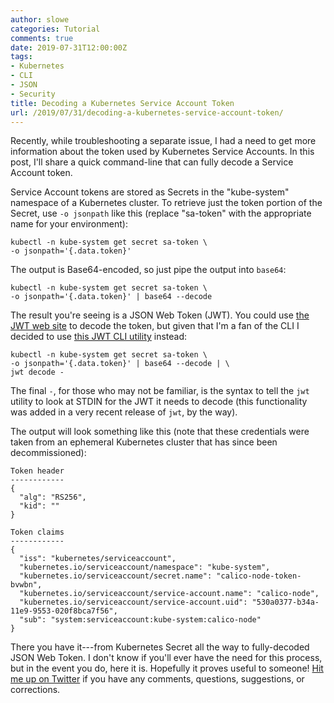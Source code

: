 ```yaml
---
author: slowe
categories: Tutorial
comments: true
date: 2019-07-31T12:00:00Z
tags:
- Kubernetes
- CLI
- JSON
- Security
title: Decoding a Kubernetes Service Account Token
url: /2019/07/31/decoding-a-kubernetes-service-account-token/
---
```


Recently, while troubleshooting a separate issue, I had a need to get more information about the token used by Kubernetes Service Accounts. In this post, I'll share a quick command-line that can fully decode a Service Account token.<!--more-->

Service Account tokens are stored as Secrets in the "kube-system" namespace of a Kubernetes cluster. To retrieve just the token portion of the Secret, use `-o jsonpath` like this (replace "sa-token" with the appropriate name for your environment):

```shell
kubectl -n kube-system get secret sa-token \
-o jsonpath='{.data.token}'
```

The output is Base64-encoded, so just pipe the output into `base64`:

```shell
kubectl -n kube-system get secret sa-token \
-o jsonpath='{.data.token}' | base64 --decode
```

The result you're seeing is a JSON Web Token (JWT). You could use [the JWT web site][link-2] to decode the token, but given that I'm a fan of the CLI I decided to use [this JWT CLI utility][link-1] instead:

```shell
kubectl -n kube-system get secret sa-token \
-o jsonpath='{.data.token}' | base64 --decode | \
jwt decode -
```

The final `-`, for those who may not be familiar, is the syntax to tell the `jwt` utility to look at STDIN for the JWT it needs to decode (this functionality was added in a very recent release of `jwt`, by the way).

The output will look something like this (note that these credentials were taken from an ephemeral Kubernetes cluster that has since been decommissioned):

```text
Token header
------------
{
  "alg": "RS256",
  "kid": ""
}

Token claims
------------
{
  "iss": "kubernetes/serviceaccount",
  "kubernetes.io/serviceaccount/namespace": "kube-system",
  "kubernetes.io/serviceaccount/secret.name": "calico-node-token-bvwbn",
  "kubernetes.io/serviceaccount/service-account.name": "calico-node",
  "kubernetes.io/serviceaccount/service-account.uid": "530a0377-b34a-11e9-9553-020f8bca7f56",
  "sub": "system:serviceaccount:kube-system:calico-node"
}
```

There you have it---from Kubernetes Secret all the way to fully-decoded JSON Web Token. I don't know if you'll ever have the need for this process, but in the event you do, here it is. Hopefully it proves useful to someone! [Hit me up on Twitter][link-3] if you have any comments, questions, suggestions, or corrections.

[link-1]: https://github.com/mike-engel/jwt-cli
[link-2]: https://jwt.io
[link-3]: https://twitter.com/scott_lowe
